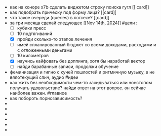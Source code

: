 - как на хоноре x7b сделать виджетом строку поиска гугл  [[ card]]
- как подобрать прическу под форму лица? [[card]]
- что такое очереди (queries) в логсеке? [[card]]
- за три месяца сделай следующее [[Nov 14th, 2024]] #цели :
  * [ ] кубики пресс
  * [ ] 10 подтягиваний
  * [x] пройди сколько-то этапов лечения
  * [ ] имей спланированный бюджет со всеми доходами, расходами и с отложенными деньгами
  * [ ] 10 километров
  * [x] научись кайфовать без доппинга, хотя бы наработай вектор
  * [ ] найди барабанные записи, продолжи обучение
- феминизация и гипно с кучей пошлостей и ритмичную музыку, а не вялотекущий спич, аудио #идеи
- как жить без необходимости чем-то закидываться или нонстопом получать удовольствие? найди ответ на этот вопрос. он сейчас наиболее важен. #главное
- как побороть порнозависимость?
-
-
-
-
-
-